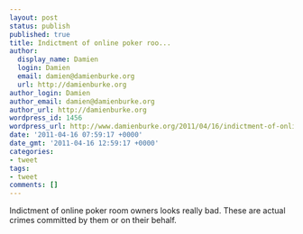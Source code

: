 ```yaml
---
layout: post
status: publish
published: true
title: Indictment of online poker roo...
author:
  display_name: Damien
  login: Damien
  email: damien@damienburke.org
  url: http://damienburke.org
author_login: Damien
author_email: damien@damienburke.org
author_url: http://damienburke.org
wordpress_id: 1456
wordpress_url: http://www.damienburke.org/2011/04/16/indictment-of-online-poker-roo-2/
date: '2011-04-16 07:59:17 +0000'
date_gmt: '2011-04-16 12:59:17 +0000'
categories:
- tweet
tags:
- tweet
comments: []
---
```

<p>Indictment of online poker room owners looks really bad. These are actual crimes committed by them or on their behalf.</p>
